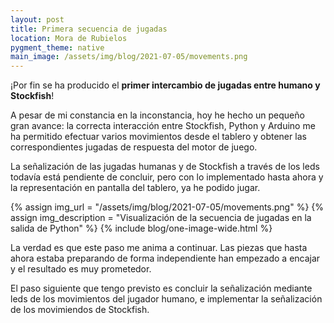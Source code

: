 ```yaml
---
layout: post
title: Primera secuencia de jugadas
location: Mora de Rubielos
pygment_theme: native
main_image: /assets/img/blog/2021-07-05/movements.png
---
```

¡Por fin se ha producido el **primer intercambio de jugadas entre humano
y Stockfish**!

A pesar de mi constancia en la inconstancia, hoy he hecho un pequeño gran
avance: la correcta interacción entre Stockfish, Python y Arduino me ha
permitido efectuar varios movimientos desde el tablero y obtener las 
correspondientes jugadas de respuesta del motor de juego.

La señalización de las jugadas humanas y de Stockfish a través de los leds
todavía está pendiente de concluir, pero con lo implementado hasta ahora
y la representación en pantalla del tablero, ya he podido jugar.

{% assign img_url = "/assets/img/blog/2021-07-05/movements.png" %}
{% assign img_description = "Visualización de la secuencia de jugadas en la salida de Python" %}
{% include blog/one-image-wide.html %}

La verdad es que este paso me anima a continuar. Las piezas que hasta ahora
estaba preparando de forma independiente han empezado a encajar y el resultado
es muy prometedor.

El paso siguiente que tengo previsto es concluir la señalización mediante leds
de los movimientos del jugador humano, e implementar la señalización de los 
movimiendos de Stockfish.